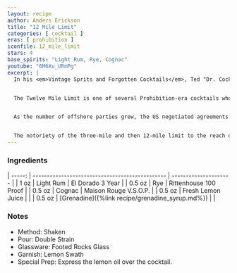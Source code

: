 ```yaml
---
layout: recipe
author: Anders Erickson
title: "12 Mile Limit"
categories: [ cocktail ]
eras: [ prohibition ]
iconfile: 12_mile_limit
stars: 4
base_spirits: "Light Rum, Rye, Cognac"
youtube: "6M6Xu_URmPg"
excerpt: |
  In his <em>Vintage Sprits and Forgotten Cocktails</em>, Ted "Dr. Cocktail" Haigh affirms that Thomas Franklin Fairfax Millard (1868-1942), a war correspondent and journalist, is the confirmed author of the Twelve Mile Limit Cocktail.<br /><br />


  The Twelve Mile Limit is one of several Prohibition-era cocktails whose name references the distance from a shore that a nation's territorial waters. During the 18th century this was established as three nautical miles (5.6 km), the distance a cannonball could be shot from the shore to repel incursions. Hence, during Prohibition, US jurisdiction was limited to three miles offshore so allowing the legal supply of alcohol to parties on board boats just outside territorial waters.<br /><br />


  As the number of offshore parties grew, the US negotiated agreements with countries such as the UK and France to recognize the right of the American authorities to enforce Prohibition and anti-smuggling laws to an extended 12-mile limit. Predictably, the parties moved further off-shore. On 29th December 1988, President Reagan extended the territorial waters of the United States to 12 miles from 3 miles.<br /><br />


  The notoriety of the three-mile and then 12-mile limit to the reach of the Feds during Prohibition led to the Three Miller/Three Mile Limit the Twelve Miles Out, and the Twelve Mile Limit cocktails. The Twelve Mile limit is a rye whiskey laced Three Miller as the limit was extended, so the cocktail was made stronger.
---
```


### Ingredients

| -----: | ----------------------------------------------- | --------------------- |
| 1 oz | Light Rum | El Dorado 3 Year |
| 0.5 oz | Rye | Rittenhouse 100 Proof |
| 0.5 oz | Cognac | Maison Rouge V.S.O.P. |
| 0.5 oz | Fresh Lemon Juice | |
| 0.5 oz | [Grenadine]({%link recipe/grenadine_syrup.md%}) | |

### Notes

- Method: Shaken
- Pour: Double Strain
- Glassware: Footed Rocks Glass
- Garnish: Lemon Swath
- Special Prep: Express the lemon oil over the cocktail.
